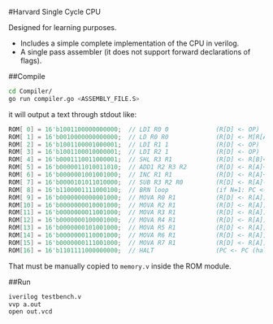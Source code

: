 #Harvard Single Cycle CPU

Designed for learning purposes.

- Includes a simple complete implementation of the CPU in verilog.
- A single pass assembler (it does not support forward declarations of flags).


##Compile
```bash
cd Compiler/
go run compiler.go <ASSEMBLY_FILE.S>
```


it will output a text through stdout like:

```verilog
ROM[ 0] = 16'b1001100000000000;  // LDI R0 0             (R[D] <- OP)
ROM[ 1] = 16'b0010000000000000;  // LD R0 R0             (R[D] <- M[R[A]])
ROM[ 2] = 16'b1001100001000001;  // LDI R1 1             (R[D] <- OP)
ROM[ 3] = 16'b1001100010000001;  // LDI R2 1             (R[D] <- OP)
ROM[ 4] = 16'b0001110011000001;  // SHL R3 R1            (R[D] <- R[B]<<1)
ROM[ 5] = 16'b0000011010011010;  // ADD1 R2 R3 R2        (R[D] <- R[A]+R[B]+1)
ROM[ 6] = 16'b0000001001001000;  // INC R1 R1            (R[D] <- R[A]+1)
ROM[ 7] = 16'b0000101011010000;  // SUB R3 R2 R0         (R[D] <- R[A]-R[B])
ROM[ 8] = 16'b1100001111000100;  // BRN loop             (if N=1: PC <- PC + AD)
ROM[ 9] = 16'b0000000000001000;  // MOVA R0 R1           (R[D] <- R[A])
ROM[10] = 16'b0000000010001000;  // MOVA R2 R1           (R[D] <- R[A])
ROM[11] = 16'b0000000011001000;  // MOVA R3 R1           (R[D] <- R[A])
ROM[12] = 16'b0000000100001000;  // MOVA R4 R1           (R[D] <- R[A])
ROM[13] = 16'b0000000101001000;  // MOVA R5 R1           (R[D] <- R[A])
ROM[14] = 16'b0000000110001000;  // MOVA R6 R1           (R[D] <- R[A])
ROM[15] = 16'b0000000111001000;  // MOVA R7 R1           (R[D] <- R[A])
ROM[16] = 16'b1101111000000000;  // HALT                 (PC <- PC (halt))
```

That must be manually copied to `memory.v` inside the ROM module.

##Run
```bash
iverilog testbench.v
vvp a.out
open out.vcd
```
